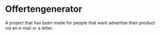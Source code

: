 # Offertengenerator
A project that has been made for people that want advertise their product via an e-mail or a letter.
